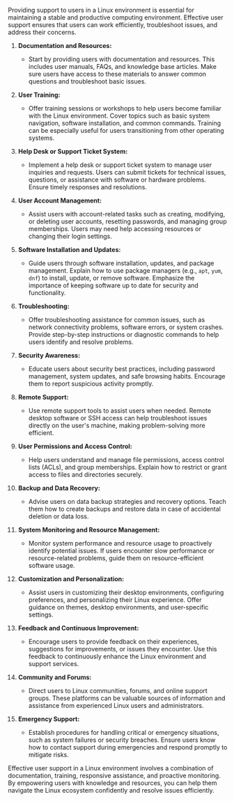 Providing support to users in a Linux environment is essential for maintaining a stable and productive computing environment. Effective user support ensures that users can work efficiently, troubleshoot issues, and address their concerns. 

1. **Documentation and Resources:**
   - Start by providing users with documentation and resources. This includes user manuals, FAQs, and knowledge base articles. Make sure users have access to these materials to answer common questions and troubleshoot basic issues.

2. **User Training:**
   - Offer training sessions or workshops to help users become familiar with the Linux environment. Cover topics such as basic system navigation, software installation, and common commands. Training can be especially useful for users transitioning from other operating systems.

3. **Help Desk or Support Ticket System:**
   - Implement a help desk or support ticket system to manage user inquiries and requests. Users can submit tickets for technical issues, questions, or assistance with software or hardware problems. Ensure timely responses and resolutions.

4. **User Account Management:**
   - Assist users with account-related tasks such as creating, modifying, or deleting user accounts, resetting passwords, and managing group memberships. Users may need help accessing resources or changing their login settings.

5. **Software Installation and Updates:**
   - Guide users through software installation, updates, and package management. Explain how to use package managers (e.g., `apt`, `yum`, `dnf`) to install, update, or remove software. Emphasize the importance of keeping software up to date for security and functionality.

6. **Troubleshooting:**
   - Offer troubleshooting assistance for common issues, such as network connectivity problems, software errors, or system crashes. Provide step-by-step instructions or diagnostic commands to help users identify and resolve problems.

7. **Security Awareness:**
   - Educate users about security best practices, including password management, system updates, and safe browsing habits. Encourage them to report suspicious activity promptly.

8. **Remote Support:**
   - Use remote support tools to assist users when needed. Remote desktop software or SSH access can help troubleshoot issues directly on the user's machine, making problem-solving more efficient.

9. **User Permissions and Access Control:**
   - Help users understand and manage file permissions, access control lists (ACLs), and group memberships. Explain how to restrict or grant access to files and directories securely.

10. **Backup and Data Recovery:**
    - Advise users on data backup strategies and recovery options. Teach them how to create backups and restore data in case of accidental deletion or data loss.

11. **System Monitoring and Resource Management:**
    - Monitor system performance and resource usage to proactively identify potential issues. If users encounter slow performance or resource-related problems, guide them on resource-efficient software usage.

12. **Customization and Personalization:**
    - Assist users in customizing their desktop environments, configuring preferences, and personalizing their Linux experience. Offer guidance on themes, desktop environments, and user-specific settings.

13. **Feedback and Continuous Improvement:**
    - Encourage users to provide feedback on their experiences, suggestions for improvements, or issues they encounter. Use this feedback to continuously enhance the Linux environment and support services.

14. **Community and Forums:**
    - Direct users to Linux communities, forums, and online support groups. These platforms can be valuable sources of information and assistance from experienced Linux users and administrators.

15. **Emergency Support:**
    - Establish procedures for handling critical or emergency situations, such as system failures or security breaches. Ensure users know how to contact support during emergencies and respond promptly to mitigate risks.

Effective user support in a Linux environment involves a combination of documentation, training, responsive assistance, and proactive monitoring. By empowering users with knowledge and resources, you can help them navigate the Linux ecosystem confidently and resolve issues efficiently.